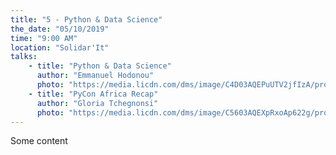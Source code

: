 ```yaml
---
title: "5 - Python & Data Science"
the_date: "05/10/2019"
time: "9:00 AM"
location: "Solidar'It"
talks:
    - title: "Python & Data Science"
      author: "Emmanuel Hodonou"
      photo: "https://media.licdn.com/dms/image/C4D03AQEPuUTV2jfIzA/profile-displayphoto-shrink_200_200/0?e=1582156800&v=beta&t=VLqVJ3lptDrpCX2HxxaeuNskNMydGn-mBOSgS0ymXRw"
    - title: "PyCon Africa Recap"
      author: "Gloria Tchegnonsi"
      photo: "https://media.licdn.com/dms/image/C5603AQEXpRxoAp622g/profile-displayphoto-shrink_800_800/0?e=1582156800&v=beta&t=NKAPqyYjNc_mmu5GYg574afIaVl7VleoCAcDOqHwt54"
---
```


Some content